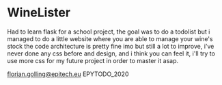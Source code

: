 # WineLister

Had to learn flask for a school project, the goal was to do a todolist but i managed to do a little website where you are able to manage your wine's stock
the code architecture is pretty fine imo but still a lot to improve, i've never done any css before and design, and i think you can feel it, i'll try to use
more css for my future project in order to master it asap.

florian.golling@epitech.eu EPYTODO_2020
